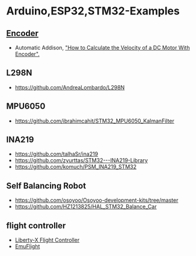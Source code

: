 # Arduino,ESP32,STM32-Examples

[Encoder](https://www.arduino.cc/reference/en/libraries/encoder/)
--
- Automatic Addison, ["How to Calculate the Velocity of a DC Motor With Encoder".](https://automaticaddison.com/how-to-calculate-the-velocity-of-a-dc-motor-with-encoder/)

L298N
--
- https://github.com/AndreaLombardo/L298N

MPU6050
--
- https://github.com/ibrahimcahit/STM32_MPU6050_KalmanFilter

INA219
--
- https://github.com/talhaSr/ina219
- https://github.com/zyurttas/STM32---INA219-Library
- https://github.com/komuch/PSM_INA219_STM32

Self Balancing Robot
--
- https://github.com/osoyoo/Osoyoo-development-kits/tree/master
- https://github.com/HZ1213825/HAL_STM32_Balance_Car

flight controller
--
- [Liberty-X Flight Controller](https://github.com/F33RNI/Liberty-X)
- [EmuFlight](https://github.com/emuflight/EmuFlight)
